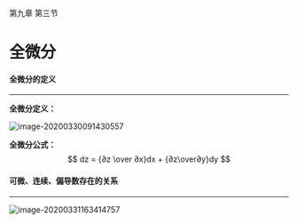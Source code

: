第九章 第三节

# 全微分



#### 全微分的定义

----
**全微分定义：**

![image-20200330091430557](D:\Lowrie\大学\笔记\高数笔记本\src\images\image-20200330091430557.png)	

**全微分公式：**
$$
dz = {∂z \over ∂x}dx + {∂z\over∂y}dy
$$




#### 可微、连续、偏导数存在的关系

----


![image-20200331163414757](D:\Lowrie\大学\笔记\高数笔记本\src\images\image-20200331160556310.png)
